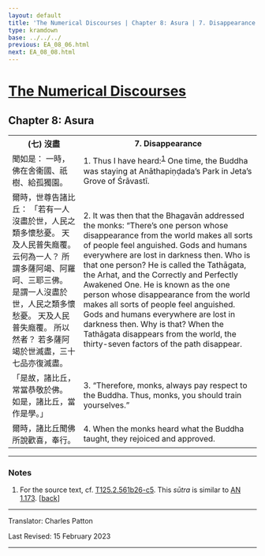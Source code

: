 ```yaml
---
layout: default
title: 'The Numerical Discourses | Chapter 8: Asura | 7. Disappearance'
type: kramdown
base: ../../../
previous: EA_08_06.html
next: EA_08_08.html
---
```


<h1><a href='../index.html'>The Numerical Discourses</a></h1>
<h2>Chapter 8: Asura</h2>

<table class="trans">
  <th class='ch'>(七) 沒盡</th>
  <th class='en'>7. Disappearance</th>
  <tr>
    <td class='ch' title='T125.2.561b26'>聞如是： 一時，佛在舍衞國、祇樹、給孤獨園。</td>
    <td id='p1'>1. Thus I have heard:<sup id="ref1"><a href="#n1">1</a></sup> One time, the Buddha was staying at Anāthapiṇḍada’s Park in Jeta’s Grove of Śrāvastī.</td>
  </tr>
  <tr>
    <td class='ch' title='T125.2.561b27'>爾時，世尊告諸比丘： 「若有一人沒盡於世，人民之類多懷愁憂。 天及人民普失廕覆。 云何為一人？ 所謂多薩阿竭、阿羅呵、三耶三佛。 是謂一人沒盡於世，人民之類多懷愁憂。 天及人民普失廕覆。 所以然者？ 若多薩阿竭於世滅盡，三十七品亦復滅盡。</td>
    <td id='p2'>2. It was then that the Bhagavān addressed the monks: “There’s one person whose disappearance from the world makes all sorts of people feel anguished. Gods and humans everywhere are lost in darkness then. Who is that one person? He is called the Tathāgata, the Arhat, and the Correctly and Perfectly Awakened One. He is known as the one person whose disappearance from the world makes all sorts of people feel anguished. Gods and humans everywhere are lost in darkness then. Why is that? When the Tathāgata disappears from the world, the thirty-seven factors of the path disappear.</td>
  </tr>
  <tr>
    <td class='ch' title='T125.2.561c3'>「是故，諸比丘，常當恭敬於佛。 如是，諸比丘，當作是學。」</td>
    <td id='p3'>3. “Therefore, monks, always pay respect to the Buddha. Thus, monks, you should train yourselves.”</td>
  </tr>
  <tr>
    <td class='ch' title='T125.2.561c5'>爾時，諸比丘聞佛所說歡喜，奉行。</td>
    <td id='p4'>4. When the monks heard what the Buddha taught, they rejoiced and approved.</td>
  </tr>
</table>

<hr/>

<h3 id="notes">Notes</h3>

<ol class="notes-list">
<li id="n1"><p>For the source text, cf. <a href="https://cbetaonline.dila.edu.tw/zh/T02n0125_p0561b26" target="_blank">T125.2.561b26-c5</a>. This <em>sūtra</em> is similar to <a href="https://www.suttacentral.net/an1.173" target="_blank">AN 1.173</a>. [<a href="#ref1">back</a>]</p></li>
</ol>
<hr/>

<p class="translator">Translator: Charles Patton</p>
<p class='revised'>Last Revised: 15 February 2023</p>

<hr/>